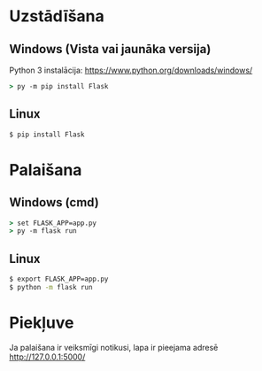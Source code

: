 # Uzstādīšana

## Windows (Vista vai jaunāka versija)

Python 3 instalācija: https://www.python.org/downloads/windows/

```cmd
> py -m pip install Flask
```

## Linux

```bash
$ pip install Flask
```

# Palaišana

## Windows (cmd)

```cmd
> set FLASK_APP=app.py
> py -m flask run
```

## Linux

```bash
$ export FLASK_APP=app.py
$ python -m flask run
```

# Piekļuve

Ja palaišana ir veiksmīgi notikusi, lapa ir pieejama adresē http://127.0.0.1:5000/